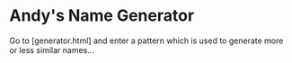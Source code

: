 # Andy's Name Generator

Go to [generator.html] and enter a pattern which is used to generate more or less similar names...